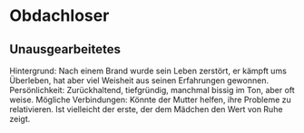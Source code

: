 # Obdachloser

## Unausgearbeitetes

Hintergrund: Nach einem Brand wurde sein Leben zerstört, er kämpft ums Überleben, hat aber viel Weisheit aus seinen Erfahrungen gewonnen.
Persönlichkeit: Zurückhaltend, tiefgründig, manchmal bissig im Ton, aber oft weise.
Mögliche Verbindungen:
Könnte der Mutter helfen, ihre Probleme zu relativieren.
Ist vielleicht der erste, der dem Mädchen den Wert von Ruhe zeigt.
